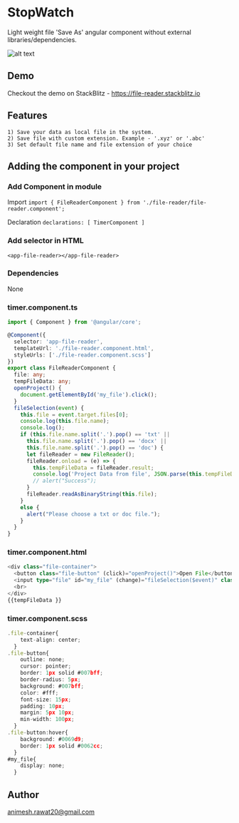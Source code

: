 # StopWatch

Light weight file 'Save As' angular component without external libraries/dependencies.

![alt text](img/stopwatch.png)

## Demo

Checkout the demo on StackBlitz - https://file-reader.stackblitz.io

## Features
```
1) Save your data as local file in the system.
2) Save file with custom extension. Example - '.xyz' or '.abc'
3) Set default file name and file extension of your choice
```

## Adding the component in your project

### Add Component in module
Import
`
import { FileReaderComponent } from './file-reader/file-reader.component';
`

Declaration
`
declarations: [
    TimerComponent
  ]
`

### Add selector in HTML
```
<app-file-reader></app-file-reader>
```
### Dependencies
None


### timer.component.ts
``` typescript
import { Component } from '@angular/core';

@Component({
  selector: 'app-file-reader',
  templateUrl: './file-reader.component.html',
  styleUrls: ['./file-reader.component.scss']
})
export class FileReaderComponent {
  file: any;
  tempFileData: any;
  openProject() {
    document.getElementById('my_file').click();
  }
  fileSelection(event) {
    this.file = event.target.files[0];
    console.log(this.file.name);
    console.log();
    if (this.file.name.split('.').pop() == 'txt' ||
      this.file.name.split('.').pop() == 'docx' ||
      this.file.name.split('.').pop() == 'doc') {
      let fileReader = new FileReader();
      fileReader.onload = (e) => {
        this.tempFileData = fileReader.result;
        console.log('Project Data from file', JSON.parse(this.tempFileData));
        // alert("Success");
      }
      fileReader.readAsBinaryString(this.file);
    }
    else {
      alert("Please choose a txt or doc file.");
    }
  }
}

```

### timer.component.html
``` typescript
<div class="file-container">
  <button class="file-button" (click)="openProject()">Open File</button>
  <input type="file" id="my_file" (change)="fileSelection($event)" class="file_exp_opener">
  <br>
</div>
{{tempFileData }}
```

### timer.component.scss
``` typescript
.file-container{
    text-align: center;
  }
.file-button{
    outline: none;
    cursor: pointer;
    border: 1px solid #007bff;
    border-radius: 5px;
    background: #007bff;
    color: #fff;
    font-size: 15px;
    padding: 10px;
    margin: 5px 10px;
    min-width: 100px;
  }
.file-button:hover{
    background: #0069d9;
    border: 1px solid #0062cc;
  }
#my_file{
    display: none;
  }
```


## Author

animesh.rawat20@gmail.com
